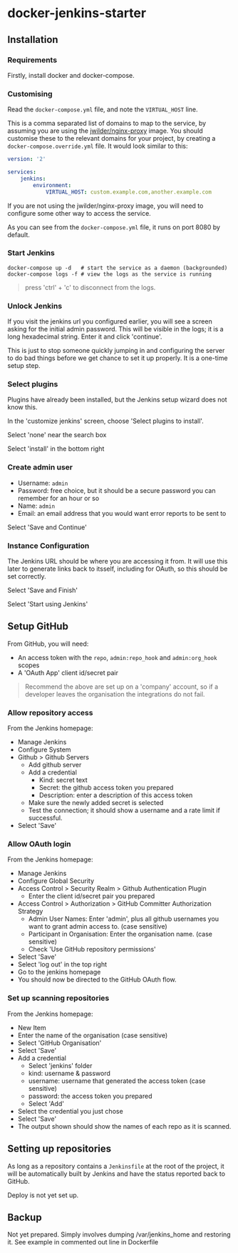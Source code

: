 # docker-jenkins-starter

## Installation

### Requirements

Firstly, install docker and docker-compose.

### Customising

Read the `docker-compose.yml` file, and note the `VIRTUAL_HOST` line.

This is a comma separated list of domains to map to the service, by assuming you are using the 
[jwilder/nginx-proxy](https://github.com/jwilder/nginx-proxy) image. You should customise these to the relevant
domains for your project, by creating a `docker-compose.override.yml` file. It would look similar to this:

```yml
version: '2'

services:
    jenkins:
        environment:
            VIRTUAL_HOST: custom.example.com,another.example.com
```

If you are not using the jwilder/nginx-proxy image, you will need to configure some other way to access the service.

As you can see from the `docker-compose.yml` file, it runs on port 8080 by default.

### Start Jenkins

```shell
docker-compose up -d   # start the service as a daemon (backgrounded)
docker-compose logs -f # view the logs as the service is running
```

> press 'ctrl' + 'c' to disconnect from the logs.

### Unlock Jenkins

If you visit the jenkins url you configured earlier, you will see a screen asking for the initial admin password. 
This will be visible in the logs; it is a long hexadecimal string. Enter it and click 'continue'.

This is just to stop someone quickly jumping in and configuring the server to do bad things before we get chance to set
it up properly. It is a one-time setup step.

### Select plugins

Plugins have already been installed, but the Jenkins setup wizard does not know this.

In the 'customize jenkins' screen, choose 'Select plugins to install'.

Select 'none' near the search box

Select 'install' in the bottom right

### Create admin user

* Username: `admin`
* Password: free choice, but it should be a secure password you can remember for an hour or so
* Name: `admin`
* Email: an email address that you would want error reports to be sent to

Select 'Save and Continue'

### Instance Configuration

The Jenkins URL should be where you are accessing it from. It will use this later to generate links back to itsself, 
including for OAuth, so this should be set correctly.

Select 'Save and Finish'

Select 'Start using Jenkins'

## Setup GitHub

From GitHub, you will need:

* An access token with the `repo`, `admin:repo_hook` and `admin:org_hook` scopes
* A 'OAuth App' client id/secret pair

> Recommend the above are set up on a 'company' account, so if a developer leaves the organisation the integrations do 
> not fail.

### Allow repository access

From the Jenkins homepage:

* Manage Jenkins
* Configure System
* Github > Github Servers
  * Add github server
  * Add a credential
    * Kind: secret text
    * Secret: the github access token you prepared
    * Description: enter a description of this access token
  * Make sure the newly added secret is selected
  * Test the connection; it should show a username and a rate limit if successful.
* Select 'Save'

### Allow OAuth login

From the Jenkins homepage:

* Manage Jenkins
* Configure Global Security
* Access Control > Security Realm > Github Authentication Plugin
  * Enter the client id/secret pair you prepared
* Access Control > Authorization > GitHub Committer Authorization Strategy
  * Admin User Names: Enter 'admin', plus all github usernames you want to grant admin access to. (case sensitive)
  * Participant in Organisation: Enter the organisation name. (case sensitive)
  * Check 'Use GitHub repository permissions'
* Select 'Save'
* Select 'log out' in the top right
* Go to the jenkins homepage
* You should now be directed to the GitHub OAuth flow.

### Set up scanning repositories

From the Jenkins homepage:

* New Item
* Enter the name of the organisation (case sensitive)
* Select 'GitHub Organisation'
* Select 'Save'
* Add a credential
  * Select 'jenkins' folder
  * kind: username & password
  * username: username that generated the access token (case sensitive)
  * password: the access token you prepared
  * Select 'Add'
* Select the credential you just chose
* Select 'Save'
* The output shown should show the names of each repo as it is scanned.


## Setting up repositories

As long as a repository contains a `Jenkinsfile` at the root of the project, it will be automatically built by Jenkins
and have the status reported back to GitHub.

Deploy is not yet set up. 

## Backup

Not yet prepared. Simply involves dumping /var/jenkins_home and restoring it. See example in commented out line in
Dockerfile
